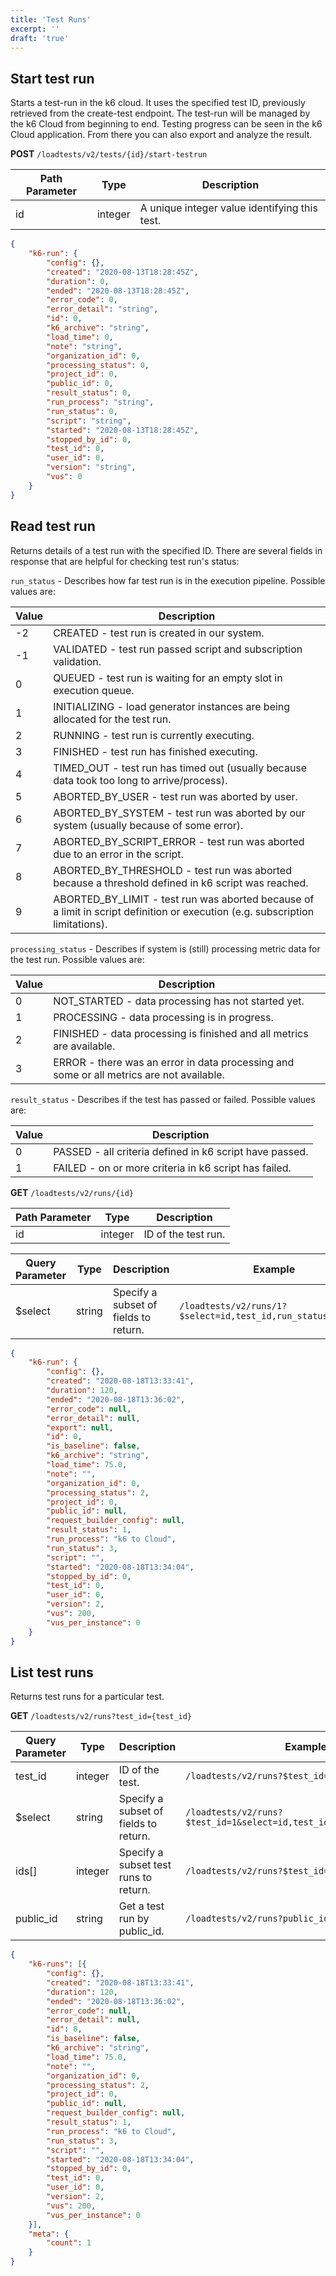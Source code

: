 ```yaml
---
title: 'Test Runs'
excerpt: ''
draft: 'true'
---
```


## Start test run

Starts a test-run in the k6 cloud. It uses the specified test ID, previously retrieved from the create-test endpoint. The test-run will be managed by the k6 Cloud from beginning to end. Testing progress can be seen in the k6 Cloud application. From there you can also export and analyze the result.

**POST** `/loadtests/v2/tests/{id}/start-testrun`

| Path Parameter | Type | Description |
| ----------| ---- | ----------- |
| id | integer | A unique integer value identifying this test. |

<div class="code-group" data-props='{"labels": ["Response"]}'>

```json
{
    "k6-run": {
        "config": {},
        "created": "2020-08-13T18:28:45Z",
        "duration": 0,
        "ended": "2020-08-13T18:28:45Z",
        "error_code": 0,
        "error_detail": "string",
        "id": 0,
        "k6_archive": "string",
        "load_time": 0,
        "note": "string",
        "organization_id": 0,
        "processing_status": 0,
        "project_id": 0,
        "public_id": 0,
        "result_status": 0,
        "run_process": "string",
        "run_status": 0,
        "script": "string",
        "started": "2020-08-13T18:28:45Z",
        "stopped_by_id": 0,
        "test_id": 0,
        "user_id": 0,
        "version": "string",
        "vus": 0
    }
}
```

</div>

## Read test run

Returns details of a test run with the specified ID. There are several fields in response that are helpful for checking test run's status:

`run_status` - Describes how far test run is in the execution pipeline. Possible values are:

| Value | Description |
| ----- | ---------- |
| -2 | CREATED - test run is created in our system. |
| -1 | VALIDATED - test run passed script and subscription validation. |
| 0 | QUEUED - test run is waiting for an empty slot in execution queue. |
| 1 | INITIALIZING - load generator instances are being allocated for the test run. |
| 2 | RUNNING - test run is currently executing. |
| 3 | FINISHED - test run has finished executing. |
| 4 | TIMED_OUT - test run has timed out (usually because data took too long to arrive/process). |
| 5 | ABORTED_BY_USER - test run was aborted by user. |
| 6 | ABORTED_BY_SYSTEM - test run was aborted by our system (usually because of some error). |
| 7 | ABORTED_BY_SCRIPT_ERROR - test run was aborted due to an error in the script. |
| 8 | ABORTED_BY_THRESHOLD - test run was aborted because a threshold defined in k6 script was reached. |
| 9 | ABORTED_BY_LIMIT - test run was aborted because of a limit in script definition or execution (e.g. subscription limitations). |

`processing_status` - Describes if system is (still) processing metric data for the test run. Possible values are:

| Value | Description |
| ----- | ---------- |
| 0 | NOT_STARTED - data processing has not started yet. |
| 1 | PROCESSING - data processing is in progress. |
| 2 | FINISHED - data processing is finished and all metrics are available. |
| 3 | ERROR - there was an error in data processing and some or all metrics are not available. |


`result_status` - Describes if the test has passed or failed. Possible values are:

| Value | Description |
| ----- | ---------- |
| 0 | PASSED - all criteria defined in k6 script have passed. |
| 1 | FAILED - on or more criteria in k6 script has failed. |

**GET** `/loadtests/v2/runs/{id}`

| Path Parameter | Type | Description |
| ----------| ---- | ----------- |
| id | integer | ID of the test run. |

| Query Parameter | Type | Description | Example |
| ----------| ---- | ----------- | ---------- | 
| $select | string | Specify a subset of fields to return. | `/loadtests/v2/runs/1?$select=id,test_id,run_status,created` |

<div class="code-group" data-props='{"labels": ["Response"]}'>

```json
{
    "k6-run": {
        "config": {},
        "created": "2020-08-18T13:33:41",
        "duration": 120,
        "ended": "2020-08-18T13:36:02",
        "error_code": null,
        "error_detail": null,
        "export": null,
        "id": 0,
        "is_baseline": false,
        "k6_archive": "string",
        "load_time": 75.0,
        "note": "",
        "organization_id": 0,
        "processing_status": 2,
        "project_id": 0,
        "public_id": null,
        "request_builder_config": null,
        "result_status": 1,
        "run_process": "k6 to Cloud",
        "run_status": 3,
        "script": "",
        "started": "2020-08-18T13:34:04",
        "stopped_by_id": 0,
        "test_id": 0,
        "user_id": 0,
        "version": 2,
        "vus": 200,
        "vus_per_instance": 0
    }
}
```

</div>


## List test runs

Returns test runs for a particular test.

**GET** `/loadtests/v2/runs?test_id={test_id}`

| Query Parameter | Type | Description | Example |
| ----------| ---- | ----------- | ---------- | 
| test_id | integer | ID of the test. | `/loadtests/v2/runs?$test_id=1` |
| $select | string | Specify a subset of fields to return. | `/loadtests/v2/runs?$test_id=1&select=id,test_id,run_status,created` |
| ids[] | integer | Specify a subset test runs to return. | `/loadtests/v2/runs?$test_id=1&ids[]=1&ids[]=3` |
| public_id | string | Get a test run by public_id. | `/loadtests/v2/runs?public_id={public_id}` |


<div class="code-group" data-props='{"labels": ["Response"]}'>

```json
{
    "k6-runs": [{
        "config": {},
        "created": "2020-08-18T13:33:41",
        "duration": 120,
        "ended": "2020-08-18T13:36:02",
        "error_code": null,
        "error_detail": null,
        "id": 0,
        "is_baseline": false,
        "k6_archive": "string",
        "load_time": 75.0,
        "note": "",
        "organization_id": 0,
        "processing_status": 2,
        "project_id": 0,
        "public_id": null,
        "request_builder_config": null,
        "result_status": 1,
        "run_process": "k6 to Cloud",
        "run_status": 3,
        "script": "",
        "started": "2020-08-18T13:34:04",
        "stopped_by_id": 0,
        "test_id": 0,
        "user_id": 0,
        "version": 2,
        "vus": 200,
        "vus_per_instance": 0
    }],
    "meta": {
        "count": 1
    }
}
```

</div>
